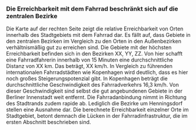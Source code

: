 ### Die Erreichbarkeit mit dem Fahrrad beschränkt sich auf die zentralen Bezirke

Die Karte auf der rechten Seite zeigt die relative Erreichbarkeit von Orten innerhalb des Stadtgebiets mit dem Fahrrad 
dar. Es fällt auf, dass Gebiete in den zentralen Bezirken im Vergleich zu den Orten in den Außenbezirken verhältnismäßig 
gut zu erreichen sind. Die Gebiete mit der höchsten Erreichbarkeit befinden sich in den Bezirken XX, YY, ZZ. 
Von hier schafft eine Fahrradfahrerin innerhalb von 15 Minuten eine durchschnittliche Distanz von XX km. Das beträgt, 
XX km/h. In Vergleich zu führenden internationalen Fahrradstädten wie Kopenhagen wird deutlich, dass es hier noch 
großes Steigerungspotenzial gibt. In Kopenhagen beträgt die durchschnittliche Geschwindigkeit des Fahrradverkehrs 16,3 
km/h. Von dieser Geschwindigkeit sind selbst die gut angebundenen Gebiete in der Berliner Innenstadt weit entfernt.
Die Fahrradanbindung nimmt in Richtung des Stadtrands zudem rapide ab. Lediglich die Bezirke um Henningsdorf stellen
eine Ausnahme dar. Die berechnete Erreichbarkeit einzelner Orte im Stadtgebiet, betont demnach die Lücken in der
Fahrradinfrastruktur, die im ersten Abschnitt beschrieben sind.  
